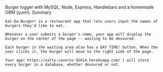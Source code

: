 Burger logger with MySQL, Node, Express, Handlebars and a homemade ORM (yum!).
Summary

    Eat-Da-Burger! is a restaurant app that lets users input the names of burgers they'd like to eat.

    Whenever a user submits a burger's name, your app will display the burger on the center of the page -- waiting to be devoured.

    Each burger in the waiting area also has a EAT TIME! button. When the user clicks it, the burger will move to the right side of the page.

    Your app( https://salty-caverns-92614.herokuapp.com/ ) will store every burger in a database, whether devoured or not.
